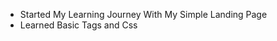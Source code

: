 - Started My Learning Journey With My Simple Landing Page 
- Learned Basic Tags and Css
<!---- Created an interactive landing page using tags, images and css properties -->
